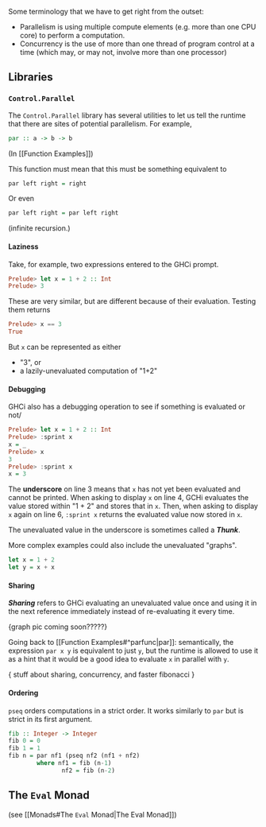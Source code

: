 
Some terminology that we have to get right from the outset: 
- Parallelism is using multiple compute elements (e.g. more than one CPU core) to perform a computation. 
- Concurrency is the use of more than one thread of program control at a time (which may, or may not, involve more than one processor)

## Libraries
### `Control.Parallel`
The `Control.Parallel` library has several utilities to let us tell the runtime that there are sites of potential parallelism. For example,
```haskell
par :: a -> b -> b
``` 
(In [[Function Examples]])

This function must mean that this must be something equivalent to
``` haskell
par left right = right
```

Or even
``` haskell
par left right = par left right
```
(infinite recursion.)

#### Laziness
Take, for example, two expressions entered to the GHCi prompt.
``` haskell
Prelude> let x = 1 + 2 :: Int
Prelude> 3
```
These are very similar, but are different because of their evaluation. Testing them returns
```haskell
Prelude> x == 3
True
```

But `x` can be represented as either
- "3", or
- a lazily-unevaluated computation of "1+2"

#### Debugging
GHCi also has a debugging operation to see if something is evaluated or not/
```haskell
Prelude> let x = 1 + 2 :: Int
Prelude> :sprint x
x = _
Prelude> x
3
Prelude> :sprint x
x = 3
```

The **underscore** on line 3 means that `x` has not yet been evaluated and cannot be printed. When asking to display `x` on line 4, GCHi evaluates the value stored within "1 + 2" and stores that in `x`. Then, when asking to display `x` again on line 6, `:sprint x` returns the evaluated value now stored in `x`.

The unevaluated value in the underscore is sometimes called a ***Thunk***. 

More complex examples could also include the unevaluated "graphs".

```haskell
let x = 1 + 2
let y = x + x
```
#### Sharing
***Sharing*** refers to GHCi evaluating an unevaluated value once and using it in the next reference immediately instead of re-evaluating it every time.

{graph pic coming soon?????}

Going back to [[Function Examples#^parfunc|par]]: semantically, the expression `par x y` is equivalent to just `y`, but the runtime is allowed to use it as a hint that it would be a good idea to evaluate `x` in parallel with `y`.

{
stuff about sharing, concurrency, and faster fibonacci
}

#### Ordering
`pseq` orders computations in a strict order. It works similarly to `par` but is strict in its first argument.

```haskell
fib :: Integer -> Integer 
fib 0 = 0 
fib 1 = 1 
fib n = par nf1 (pseq nf2 (nf1 + nf2) 
		where nf1 = fib (n-1) 
			   nf2 = fib (n-2)
```

## The `Eval` Monad
(see [[Monads#The `Eval` Monad|The Eval Monad]])